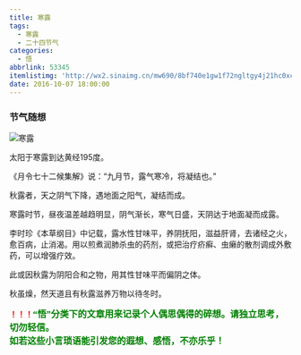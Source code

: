 ```yaml
---
title: 寒露
tags:
  - 寒露
  - 二十四节气
categories:
  - 悟
abbrlink: 53345
itemlistimg: 'http://wx2.sinaimg.cn/mw690/8bf740e1gw1f72ngltgy4j21hc0xcao1.jpg'
date: 2016-10-07 18:00:00
---
```

### 节气随想
![寒露](http://wx2.sinaimg.cn/mw690/8bf740e1gw1f72ngltgy4j21hc0xcao1.jpg)  

太阳于寒露到达黄经195度。  

《月令七十二候集解》说：“九月节，露气寒冷，将凝结也。”  

秋露者，天之阴气下降，遇地面之阳气，凝结而成。  

寒露时节，昼夜温差越趋明显，阴气渐长，寒气日盛，天阴达于地面凝而成露。  

李时珍《本草纲目》中记载，露水性甘味平，养阴抚阳，滋益肝肾，去诸经之火，愈百病，止消渴。用以煎煮润肺杀虫的药剂，或把治疗疥癣、虫癞的散剂调成外敷药，可以增强疗效。  

此或因秋露为阴阳合和之物，用其性甘味平而偏阴之体。  

秋虽燥，然天道且有秋露滋养万物以待冬时。  


**<font color=red>！！！</font><font color=green face=微软雅黑 size=3>“悟”分类下的文章用来记录个人偶思偶得的碎想。请独立思考，切勿轻信。  
如若这些小言琐语能引发您的遐想、感悟，不亦乐乎！</font>**